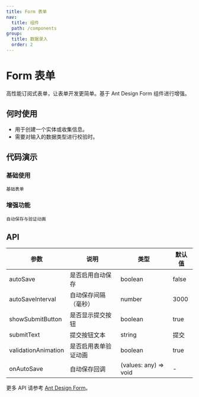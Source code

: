 ```yaml
---
title: Form 表单
nav:
  title: 组件
  path: /components
group:
  title: 数据录入
  order: 2
---
```


# Form 表单

高性能订阅式表单，让表单开发更简单。基于 Ant Design Form 组件进行增强。

## 何时使用

- 用于创建一个实体或收集信息。
- 需要对输入的数据类型进行校验时。

## 代码演示

### 基础使用

<code src="./demos/basic.tsx">基础表单</code>

### 增强功能

<code src="./demos/enhanced.tsx">自动保存与验证动画</code>

## API

| 参数 | 说明 | 类型 | 默认值 |
| --- | --- | --- | --- |
| autoSave | 是否启用自动保存 | boolean | false |
| autoSaveInterval | 自动保存间隔（毫秒） | number | 3000 |
| showSubmitButton | 是否显示提交按钮 | boolean | true |
| submitText | 提交按钮文本 | string | 提交 |
| validationAnimation | 是否启用表单验证动画 | boolean | true |
| onAutoSave | 自动保存回调 | (values: any) => void | - |

更多 API 请参考 [Ant Design Form](https://ant.design/components/form-cn#api)。